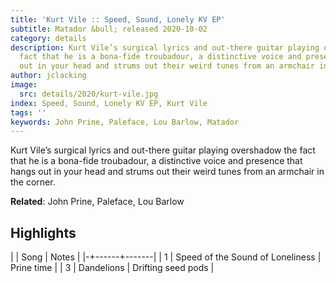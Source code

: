 ```yaml
---
title: 'Kurt Vile :: Speed, Sound, Lonely KV EP'
subtitle: Matador &bull; released 2020-10-02
category: details
description: Kurt Vile’s surgical lyrics and out-there guitar playing overshadow the
  fact that he is a bona-fide troubadour, a distinctive voice and presence that hangs
  out in your head and strums out their weird tunes from an armchair in the corner.
author: jclacking
image:
  src: details/2020/kurt-vile.jpg
index: Speed, Sound, Lonely KV EP, Kurt Vile
tags: ''
keywords: John Prine, Paleface, Lou Barlow, Matador
---
```

Kurt Vile’s surgical lyrics and out-there guitar playing overshadow the fact that he is a bona-fide troubadour, a distinctive voice and presence that hangs out in your head and strums out their weird tunes from an armchair in the corner.<!--more-->

**Related**: John Prine, Paleface, Lou Barlow

## Highlights

| | Song | Notes |
|-+------+-------|
| 1 | Speed of the Sound of Loneliness | Prine time |
| 3 | Dandelions | Drifting seed pods |

